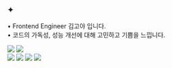 





### ✦ 

<p>
• Frontend Engineer 김고야 입니다. <br/>
• 코드의 가독성, 성능 개선에 대해 고민하고 기쁨을 느낍니다.
</p>
<p>

<img src="https://img.shields.io/badge/JavaScript-F7DF1E?style=flat&logo=JavaScript&logoColor=000000"/>
<img src="https://img.shields.io/badge/TypeScript-3178C6?style=flat&logo=TypeScript&logoColor=ffffff"/> 
<br/>
<img src="https://img.shields.io/badge/React-61DAFB?style=flat&logo=React&logoColor=000000"/> 
<img src="https://img.shields.io/badge/Recoil-3578E5?style=flat&logo=Recoil&logoColor=ffffff"/>
<img src="https://img.shields.io/badge/Next-113B92?style=flat&logo=Nextdotjs&logoColor=ffffff"/>
<img src="https://img.shields.io/badge/Vite-646CFF?style=flat&logo=Vite&logoColor=ffffff"/> 
</p>


